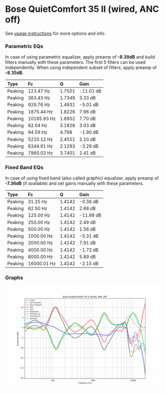 # Bose QuietComfort 35 II (wired, ANC off)
See [usage instructions](https://github.com/jaakkopasanen/AutoEq#usage) for more options and info.

### Parametric EQs
In case of using parametric equalizer, apply preamp of **-8.39dB** and build filters manually
with these parameters. The first 5 filters can be used independently.
When using independent subset of filters, apply preamp of **-8.35dB**.

| Type    | Fc          |      Q | Gain      |
|:--------|:------------|:-------|:----------|
| Peaking | 123.47 Hz   | 1.7501 | -11.01 dB |
| Peaking | 363.43 Hz   | 1.7348 | 3.33 dB   |
| Peaking | 929.76 Hz   | 1.4931 | -5.01 dB  |
| Peaking | 1875.44 Hz  | 1.8226 | 7.96 dB   |
| Peaking | 10165.93 Hz | 1.6952 | 7.70 dB   |
| Peaking | 62.04 Hz    | 3.1828 | 3.03 dB   |
| Peaking | 94.59 Hz    | 4.798  | -1.90 dB  |
| Peaking | 5210.12 Hz  | 2.4551 | 2.10 dB   |
| Peaking | 6344.91 Hz  | 2.1293 | -3.29 dB  |
| Peaking | 7960.02 Hz  | 3.7401 | 2.41 dB   |

### Fixed Band EQs
In case of using fixed band (also called graphic) equalizer, apply preamp of **-7.36dB**
(if available) and set gains manually with these parameters.

| Type    | Fc          |      Q | Gain      |
|:--------|:------------|:-------|:----------|
| Peaking | 31.25 Hz    | 1.4142 | -0.38 dB  |
| Peaking | 62.50 Hz    | 1.4142 | 2.68 dB   |
| Peaking | 125.00 Hz   | 1.4142 | -11.98 dB |
| Peaking | 250.00 Hz   | 1.4142 | 2.49 dB   |
| Peaking | 500.00 Hz   | 1.4142 | 1.56 dB   |
| Peaking | 1000.00 Hz  | 1.4142 | -5.31 dB  |
| Peaking | 2000.00 Hz  | 1.4142 | 7.91 dB   |
| Peaking | 4000.00 Hz  | 1.4142 | -1.73 dB  |
| Peaking | 8000.00 Hz  | 1.4142 | 5.89 dB   |
| Peaking | 16000.01 Hz | 1.4142 | -2.15 dB  |

### Graphs
![](./Bose%20QuietComfort%2035%20II%20(wired,%20ANC%20off).png)